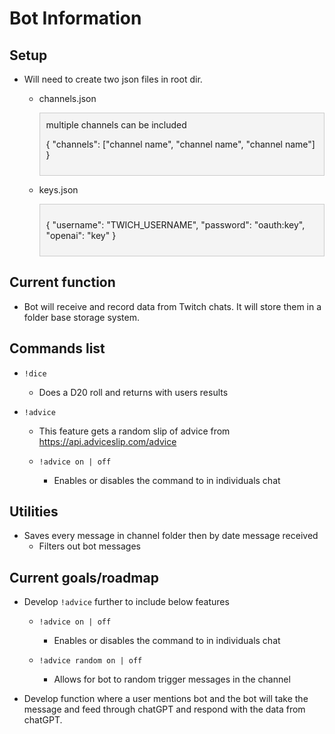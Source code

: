 # Bot Information

## Setup

- Will need to create two json files in root dir.

  - channels.json
    <div style="border: 1px solid #ccc; padding: 10px; background-color: #f4f4f4; margin: 0 auto;">
    multiple channels can be included

    {
    "channels": ["channel name", "channel name", "channel name"]
    }

    </div>

  - keys.json
    <div style="border: 1px solid #ccc; padding: 10px; background-color: #f4f4f4; margin: 0 auto;">

    {
    "username": "TWICH_USERNAME",
    "password": "oauth:key",
    "openai": "key"
    }

    </div>

## Current function

- Bot will receive and record data from Twitch chats. It will store them in a folder base storage system.

## Commands list

- `!dice`

  - Does a D20 roll and returns with users results

- `!advice`

  - This feature gets a random slip of advice from https://api.adviceslip.com/advice

  - `!advice on | off`

    - Enables or disables the command to in individuals chat

## Utilities

- Saves every message in channel folder then by date message received
  - Filters out bot messages

## Current goals/roadmap

- Develop `!advice` further to include below features

  - `!advice on | off`

    - Enables or disables the command to in individuals chat

  - `!advice random on | off`

    - Allows for bot to random trigger messages in the channel

- Develop function where a user mentions bot and the bot will take the message and feed through chatGPT and respond with the data from chatGPT.
